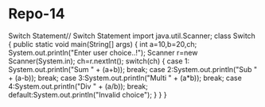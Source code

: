# Repo-14
Switch Statement//  Switch Statement
import java.util.Scanner;
class Switch {
    public static void main(String[] args) {
    int a=10,b=20,ch;
    System.out.println("Enter user choice..!");
    Scanner r=new Scanner(System.in);
    ch=r.nextInt();
    switch(ch)
    {
     case 1:
         System.out.println("Sum " + (a+b));
     break;
     case 2:System.out.println("Sub " + (a-b));
     break;
     case 3:System.out.println("Multi " + (a*b));
     break;
     case 4:System.out.println("Div " + (a/b));
     break;
     default:System.out.println("Invalid choice");
    }
    }
}

